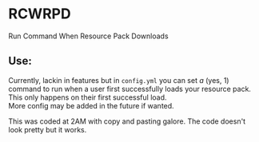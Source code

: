 # RCWRPD
Run Command When Resource Pack Downloads

## Use:
Currently, lackin in features but in `config.yml` you can set *a* (yes, 1) command to run when a user first successfully loads your resource pack. This only happens on their first successful load.  
More config may be added in the future if wanted.  

This was coded at 2AM with copy and pasting galore. The code doesn't look pretty but it works.  
